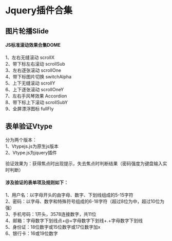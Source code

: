 # Jquery插件合集

<h2>图片轮播Slide</h2>
<h4>JS标准滚动效果合集DOME</h4>
<p>
1、左右无缝滚动 scrollX<br/>
2、带下标左右滚动 scrollSub<br/>
3、左右逐张滚动 scrollOne<br/>
4、带下标图片切换 switchAlpha<br/>
5、上下无缝滚动 scrollY<br/>
6、上下逐张滚动 scrollOneY<br/>
7、左右手风琴效果 Accordion<br/>
8、带下标上下滚动 scrollSubY<br/>
9、全屏漂浮图标 fullFly
</p>

<h2>表单验证Vtype</h2>
<p>分为两个版本：<br/>1、Vtypejs.js为原生js版本<br/>2、Vtype.js为jquery插件<p>
<p>验证效果为：获得焦点时出现提示，失去焦点时判断结果（密码强度为键盘输入实时判断）<p>

<h4>涉及验证的表单项及规则如下：</h4>
<p>
  1、用户名：以字母开头的由字母、数字、下划线组成的5-15字符<br/>
  2、密码：以字母、数字和特殊符号组成的6-18字符（超过8位为中，超过10位为强）<br/>
  3、手机号码：1开头，3578连接数字，共11位<br/>
  4、邮箱：字母数字下划线点+@+字母数字下划线+.+字母数字下划线<br/>
  5、身份证：18位数字或15位数字或17位数字加x<br/>
  6、银行卡：16或19位数字<br/>
</p>
